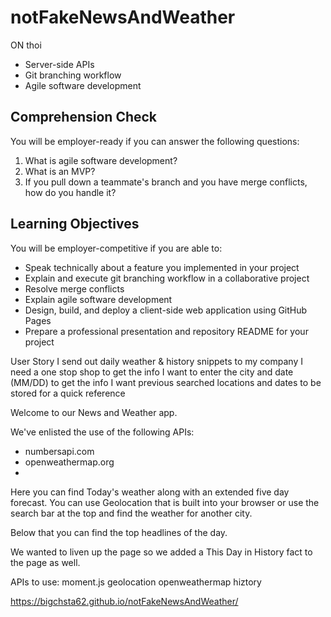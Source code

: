 # notFakeNewsAndWeather

ON thoi
* Server-side APIs
* Git branching workflow
* Agile software development

## Comprehension Check
You will be employer-ready if you can answer the following questions:
1. What is agile software development?
2. What is an MVP?
3. If you pull down a teammate's branch and you have merge conflicts, how do you handle it?

## Learning Objectives
You will be employer-competitive if you are able to:
* Speak technically about a feature you implemented in your project
* Explain and execute git branching workflow in a collaborative project
* Resolve merge conflicts
* Explain agile software development
* Design, build, and deploy a client-side web application using GitHub Pages
* Prepare a professional presentation and repository README for your project



User Story
I send out daily weather & history snippets to my company
I need a one stop shop to get the info
I want to enter the city and date (MM/DD) to get the info
I want previous searched locations and dates to be stored for a quick reference

Welcome to our News and Weather app.

We've enlisted the use of the following APIs:
* numbersapi.com
* openweathermap.org
*


Here you can find Today's weather along with an extended five day forecast.
You can use Geolocation that is built into your browser or use the search bar at the top and find the weather for another city.

Below that you can find the top headlines of the day.



We wanted to liven up the page so we added a This Day in History fact to the page as well.





APIs to use:
moment.js
geolocation
openweathermap
hiztory

https://bigchsta62.github.io/notFakeNewsAndWeather/
